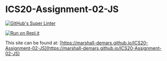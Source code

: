 # ICS20-Assignment-02-JS

[![GitHub's Super Linter](https://github.com/marshall-demars/ICS20-Assignment-02-JS/workflows/GitHub's%20Super%20Linter/badge.svg)](https://github.com/marshall-demars/ICS20-Assignment-02-JS/actions)

[![Run on Repl.it](https://repl.it/badge/github/marshall-demars/ICS20-Assignment-02-JS)](https://repl.it/github/marshall-demars/ICS20-Assignment-02-JS)

This site can be found at: [https://marshall-demars.github.io/ICS20-Assignment-02-JS](https://marshall-demars.github.io/ICS20-Assignment-02-JS)

